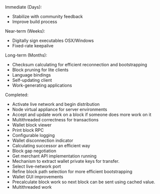 Immediate (Days):
* Stabilize with community feedback
* Improve build process

Near-term (Weeks):
* Digitally sign executables OSX/Windows
* Fixed-rate keepalive

Long-term (Months):
* Checksum calculating for efficient reconnection and bootstrapping
* Block pruning for lite clients
* Language bindings
* Self-updating client
* Work-generating applications

Completed:
* Activate live network and begin distribution
* Node virtual appliance for server environments
* Accept and update work on a block if someone does more work on it
* Multithreaded correctness for transactions
* Wallet block viewer
* Print block RPC
* Configurable logging
* Wallet disconnection indicator
* Calculating successor an efficient way
* Block gap negotiation  
* Get merchant API implementation running  
* Mechanism to extract wallet private keys for transfer.  
* Select live-network port  
* Refine block path selection for more efficient bootstrapping  
* Wallet GUI improvements  
* Precalculate block work so next block can be sent using cached value.
* Multithreaded work  